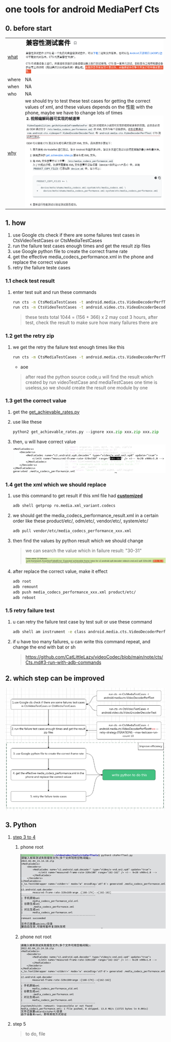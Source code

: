 # one tools for android MediaPerf Cts

## 0. before start

|                                                              |                                                              |
| ------------------------------------------------------------ | ------------------------------------------------------------ |
| [what](https://source.android.com/compatibility/cts)         | ![image-20220323214410721](CTS_perf_tools.assets/image-20220323214410721.png) |
| where                                                        | NA                                                           |
| when                                                         | NA                                                           |
| who                                                          | NA                                                           |
| [why](https://source.android.com/devices/media/oem#2_achievable_frame_rates_for_video_codecs) | we should try to test these test cases for getting the correct values of xml, and these values depends on the 性能 with the phone, maybe we have to change lots of times ![image-20220323215921438](CTS_perf_tools.assets/image-20220323215921438.png) |

## 1. how

1. use Google cts check if there are some failures test cases in CtsVideoTestCases or CtsMediaTestCases
2. run the failure test cases enough times and get the result zip files
4. use Google python file to create the correct frame rate
5. get the effective media_codecs_performance.xml in the phone and replace the correct valuse
6. retry the failure teste cases

### 1.1 check test result

1. enter test suit and run these commands
   ```sh
   run cts -m CtsMediaTestCases -t android.media.cts.VideoDecoderPerfTest
   run cts -m CtsVideoTestCases -t android.video.cts.VideoEncoderDecoderTest
   ```
   > these tests total  1044 = (156 + 366) x 2  may cost 3 hours, after test, check the result to make sure how many failures there are

### 1.2 get the retry zip

1. we get the retry the failure test enough times like this
   ```sh
   run cts -m CtsMediaTestCases -t android.media.cts.VideoDecoderPerfTest#testVp8Goog0Perf0320x0180 --retry-strategy ITERATIONS --max-testcase-run-count 10  
   ```
   
   - aoe
   
   > after read the python source code,u will find the result which created by run videoTestCase and mediaTestCases one time is useless,so we should create the result one module by one 

### 1.3 get the correct value

1. get the [get_achievable_rates.py](https://cs.android.com/android/platform/superproject/+/master:cts/tools/cts-media/get_achievable_rates.py)

2. use like these

   ```python
   python2 get_achievable_rates.py --ignore xxx.zip xxx.zip xxx.zip
   ```
3. then, u will have correct value
   ![image-20220323232035512](CTS_perf_tools.assets/image-20220323232035512.png)


### 1.4 get the xml which we should replace

1. use this command to get result if this xml file had [**customized**](https://android-review.googlesource.com/c/platform/frameworks/av/+/1253068)
   ```sh
   adb shell getprop ro.media.xml_variant.codecs
   ```
2. we should get the media_codecs_performance_result.xml in a certain order like these product/etc/, odm/etc/, vendor/etc/, system/etc/
   ```sh
   adb pull vendor/etc/media_codecs_performance_xxx.xml
   ```
3. then find the values by python result which we should change
   > we can search the value which in failure result: "30-31"
   >
   > ![image-20220323234352239](CTS_perf_tools.assets/image-20220323234352239.png)

4. after replace the correct value, make it effect

   ```sh
   adb root
   adb remount
   adb push media_codecs_performance_xxx.xml product/etc/
   adb reboot
   ```

### 1.5 retry failure test

1. u can retry the failure test case by test suit or use these command
   ```sh
   adb shell am instrument -e class android.media.cts.VideoDecoderPerfTest#testVp8Goog0Perf0320x0180 -w android.media.cts/androidx.test.runner.AndroidJUnitRunner
   ```
   
2. if u have too many failures, u can write this command repeat, and change the end with bat or sh

   > https://github.com/CatLittleLazy/videoCodec/blob/main/note/cts/Cts.md#3-run-with-adb-commands

## 2. which step can be improved

![image-20220325234902084](CTS_perf_tools.assets/image-20220325234902084.png)

## 3. Python

1. [step 3 to 4](https://github.com/CatLittleLazy/videoCodec/blob/main/tools/ctsPerfTools.zip)

   1. phone root

      ![image-20220327225554896](CTS_perf_tools.assets/image-20220327225554896.png)

   2. phone not root

      ![image-20220327230629609](CTS_perf_tools.assets/image-20220327230629609.png)
   
2. step 5

   > to do, file
